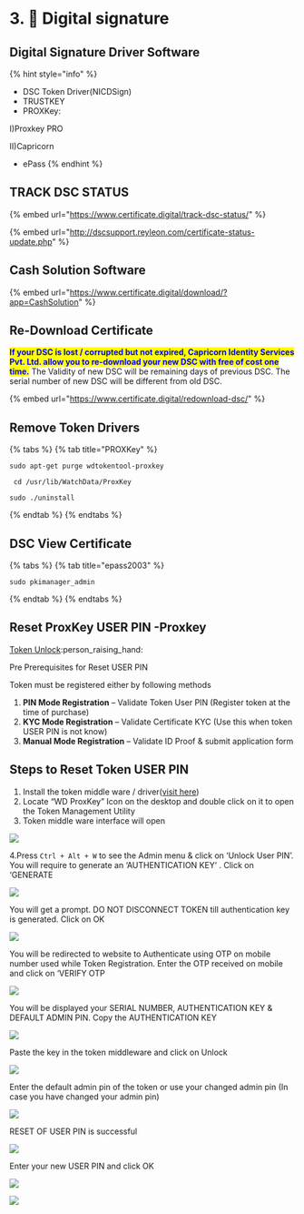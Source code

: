 # 3. 🔐 Digital signature

## Digital Signature Driver Software

{% hint style="info" %}
* DSC Token Driver(NICDSign)
* TRUSTKEY
* PROXKey:

&#x20;                    I)Proxkey PRO

&#x20;                    II)Capricorn

* ePass
{% endhint %}

## TRACK DSC STATUS

{% embed url="https://www.certificate.digital/track-dsc-status/" %}

{% embed url="http://dscsupport.reyleon.com/certificate-status-update.php" %}

## Cash Solution Software

{% embed url="https://www.certificate.digital/download/?app=CashSolution" %}

## Re-Download Certificate

<mark style="color:blue;">**If your DSC is lost / corrupted but not expired, Capricorn Identity Services Pvt. Ltd. allow you to re-download your new DSC with free of cost one time.**</mark> <mark style="color:blue;"></mark><mark style="color:blue;"></mark> The Validity of new DSC will be remaining days of previous DSC. The serial number of new DSC will be different from old DSC.

{% embed url="https://www.certificate.digital/redownload-dsc/" %}



## &#x20;**Remove Token Drivers**

{% tabs %}
{% tab title="PROXKey" %}
```
sudo apt-get purge wdtokentool-proxkey
```

```
 cd /usr/lib/WatchData/ProxKey
```

```
sudo ./uninstall 
```
{% endtab %}
{% endtabs %}

## DSC View Certificate

{% tabs %}
{% tab title="epass2003" %}
```
sudo pkimanager_admin
```
{% endtab %}
{% endtabs %}

## Reset ProxKey USER PIN -Proxkey

[Token Unlock](https://manage.cryptoplanet.in/en/):person\_raising\_hand:

Pre Prerequisites for Reset USER PIN

Token must be registered either by following methods

1. **PIN Mode Registration** – Validate Token User PIN (Register token at the time of purchase)
2. **KYC Mode Registration** – Validate Certificate KYC (Use this when token USER PIN is not know)
3. **Manual Mode Registration** – Validate ID Proof & submit application form

## Steps to Reset Token USER PIN

1. Install the token middle ware / driver([visit here](http://www.e-mudhra.com/Repository/index.html))
2. Locate “WD ProxKey” Icon on the desktop and double click on it to open the Token Management Utility
3. Token middle ware interface will open

![](.gitbook/assets/pk1.JPG)

4.Press `Ctrl + Alt + W` to see the Admin menu & click on ‘Unlock User PIN’. You will require to generate an ‘AUTHENTICATION KEY’ . Click on ‘GENERATE

![](.gitbook/assets/pk3.JPG)

You will get a prompt. DO NOT DISCONNECT TOKEN till authentication key is generated. Click on OK

![](.gitbook/assets/pk4.JPG)

You will be redirected to website to Authenticate using OTP on mobile number used while Token Registration. Enter the OTP received on mobile and click on ‘VERIFY OTP

![](.gitbook/assets/pk5.JPG)

You will be displayed your SERIAL NUMBER, AUTHENTICATION KEY & DEFAULT ADMIN PIN. Copy the AUTHENTICATION KEY

![](.gitbook/assets/pk6.JPG)

Paste the key in the token middleware and click on Unlock

![](.gitbook/assets/pk7.JPG)

Enter the default admin pin of the token or use your changed admin pin (In case you have changed your admin pin)

![](.gitbook/assets/pk8.JPG)

RESET OF USER PIN is successful

![](.gitbook/assets/pk9.JPG)

Enter your new USER PIN and click OK

![](.gitbook/assets/pk10.JPG)

![](.gitbook/assets/pk11.JPG)

